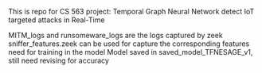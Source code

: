 This is repo for CS 563 project: Temporal Graph Neural Network detect IoT targeted attacks in Real-Time

MITM_logs and runsomeware_logs are the logs captured by zeek
sniffer_features.zeek can be used for capture the corresponding features need for training in the model
Model saved in saved_model_TFNESAGE_v1, still need revising for accuracy
